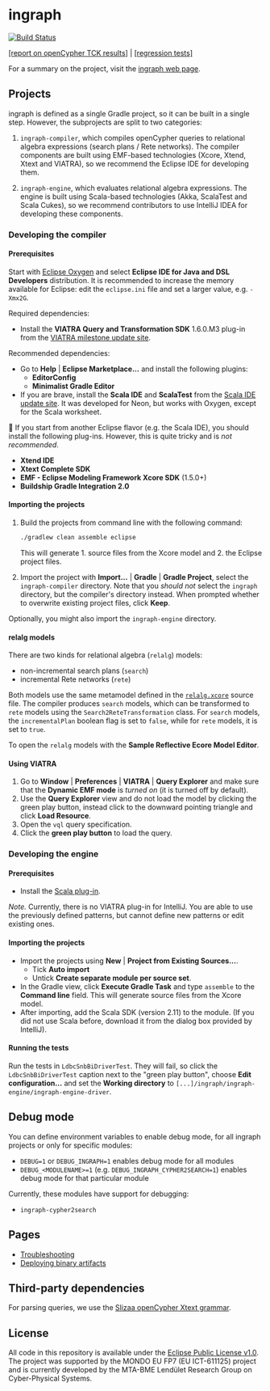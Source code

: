 # ingraph

[![Build Status](https://travis-ci.org/FTSRG/ingraph.svg?branch=master)](https://travis-ci.org/FTSRG/ingraph)

[[report on openCypher TCK results]](http://docs.inf.mit.bme.hu/ingraph/pub/opencypher-report.pdf) | [[regression tests]](http://docs.inf.mit.bme.hu/ingraph/tests/regressionTests/)

For a summary on the project, visit the [ingraph web page](http://docs.inf.mit.bme.hu/ingraph/).

## Projects

ingraph is defined as a single Gradle project, so it can be built in a single step. However, the subprojects are split to two categories:

1. `ingraph-compiler`, which compiles openCypher queries to relational algebra expressions (search plans / Rete networks). The compiler components are built using EMF-based technologies (Xcore, Xtend, Xtext and VIATRA), so we recommend the Eclipse IDE for developing them.

2. `ingraph-engine`, which evaluates relational algebra expressions. The engine is built using Scala-based technologies (Akka, ScalaTest and Scala Cukes), so we recommend contributors to use IntelliJ IDEA for developing these components.

### Developing the compiler

#### Prerequisites

Start with [Eclipse Oxygen](http://www.eclipse.org/downloads/packages/release/Oxygen/) and select **Eclipse IDE for Java and DSL Developers** distribution. It is recommended to increase the memory available for Eclipse: edit the `eclipse.ini` file and set a larger value, e.g. `-Xmx2G`.

Required dependencies:

* Install the **VIATRA Query and Transformation SDK** 1.6.0.M3 plug-in from the [VIATRA milestone update site](http://download.eclipse.org/viatra/updates/milestone/).

Recommended dependencies:

* Go to **Help** | **Eclipse Marketplace...** and install the following plugins:
  * **EditorConfig**
  * **Minimalist Gradle Editor**
* If you are brave, install the **Scala IDE** and **ScalaTest** from the [Scala IDE update site](http://download.scala-ide.org/sdk/lithium/e46/scala212/stable/site). It was developed for Neon, but works with Oxygen, except for the Scala worksheet.

:notebook_with_decorative_cover: If you start from another Eclipse flavor (e.g. the Scala IDE), you should install the following plug-ins. However, this is quite tricky and is _not recommended_.

  * **Xtend IDE**
  * **Xtext Complete SDK**
  * **EMF - Eclipse Modeling Framework Xcore SDK** (1.5.0+)
  * **Buildship Gradle Integration 2.0**

#### Importing the projects

1. Build the projects from command line with the following command:

    ```bash
    ./gradlew clean assemble eclipse
    ```

    This will generate 1. source files from the Xcore model and 2. the Eclipse project files.
1. Import the project with **Import...** | **Gradle** | **Gradle Project**, select the `ingraph-compiler` directory. Note that you *should not* select the `ingraph` directory, but the compiler's directory instead. When prompted whether to overwrite existing project files, click **Keep**.

Optionally, you might also import the `ingraph-engine` directory.

#### relalg models

There are two kinds for relational algebra (`relalg`) models:

* non-incremental search plans (`search`)
* incremental Rete networks (`rete`)

Both models use the same metamodel defined in the [`relalg.xcore`](ingraph-compiler/ingraph-compiler-relalg-model/src/main/resources/relalg.xcore) source file. The compiler produces `search` models, which can be transformed to `rete` models using the `Search2ReteTransformation` class. For `search` models, the `incrementalPlan` boolean flag is set to `false`, while for `rete` models, it is set to `true`.

To open the `relalg` models with the **Sample Reflective Ecore Model Editor**.

#### Using VIATRA

1. Go to **Window** | **Preferences** | **VIATRA** | **Query Explorer** and make sure that the **Dynamic EMF mode** is _turned on_ (it is turned off by default).
1. Use the **Query Explorer** view and do not load the model by clicking the green play button, instead click to the downward pointing triangle and click **Load Resource**.
1. Open the `vql` query specification.
1. Click the **green play button** to load the query.

### Developing the engine

#### Prerequisites

* Install the [Scala plug-in](https://plugins.jetbrains.com/idea/plugin/1347-scala).

*Note.* Currently, there is no VIATRA plug-in for IntelliJ. You are able to use the previously defined patterns, but cannot define new patterns or edit existing ones.

#### Importing the projects

* Import the projects using **New** | **Project from Existing Sources...**.
  * Tick **Auto import**
  * Untick **Create separate module per source set**.
* In the Gradle view, click **Execute Gradle Task** and type `assemble` to the **Command line** field. This will generate source files from the Xcore model.
* After importing, add the Scala SDK (version 2.11) to the module. (If you did not use Scala before, download it from the dialog box provided by IntelliJ).

#### Running the tests

Run the tests in `LdbcSnbBiDriverTest`. They will fail, so click the `LdbcSnbBiDriverTest` caption next to the "green play button", choose **Edit configuration...** and set the **Working directory** to `[...]/ingraph/ingraph-engine/ingraph-engine-driver`.

## Debug mode

You can define environment variables to enable debug mode, for all ingraph projects or only for specific modules:

* `DEBUG=1` or `DEBUG_INGRAPH=1` enables debug mode for all modules
* `DEBUG_<MODULENAME>=1` (e.g. `DEBUG_INGRAPH_CYPHER2SEARCH=1`) enables debug mode for that particular module

Currently, these modules have support for debugging:

* `ingraph-cypher2search`

## Pages

* [Troubleshooting](troubleshooting.md)
* [Deploying binary artifacts](deploying-binary-artifacts.md)

## Third-party dependencies

For parsing queries, we use the [Slizaa openCypher Xtext grammar](https://github.com/slizaa/slizaa-opencypher-xtext).

## License

All code in this repository is available under the [Eclipse Public License v1.0](http://www.eclipse.org/legal/epl-v10.html). The project was supported by the MONDO EU FP7 (EU ICT-611125) project and is currently developed by the MTA-BME Lendület Research Group on Cyber-Physical Systems.

